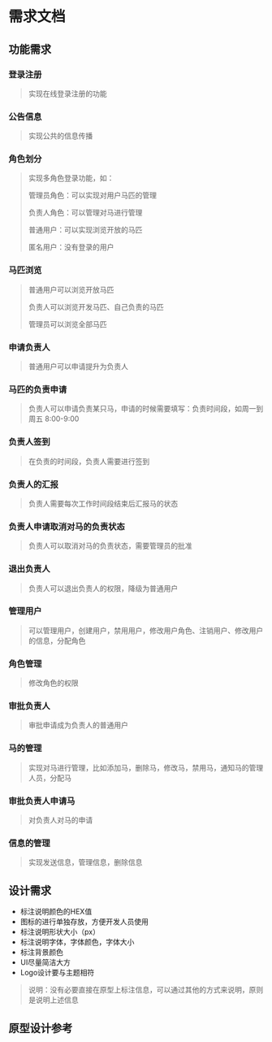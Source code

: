 # 需求文档

## 功能需求

### 登录注册

> 实现在线登录注册的功能

### 公告信息

> 实现公共的信息传播

### 角色划分

> 实现多角色登录功能，如：
>
> 管理员角色：可以实现对用户马匹的管理
>
> 负责人角色：可以管理对马进行管理
>
> 普通用户：可以实现浏览开放的马匹
>
> 匿名用户：没有登录的用户

### 马匹浏览

> 普通用户可以浏览开放马匹
>
> 负责人可以浏览开发马匹、自己负责的马匹
>
> 管理员可以浏览全部马匹

### 申请负责人

> 普通用户可以申请提升为负责人

### 马匹的负责申请

> 负责人可以申请负责某只马，申请的时候需要填写：负责时间段，如周一到周五 8:00-9:00

### 负责人签到

> 在负责的时间段，负责人需要进行签到

### 负责人的汇报

> 负责人需要每次工作时间段结束后汇报马的状态

### 负责人申请取消对马的负责状态

> 负责人可以取消对马的负责状态，需要管理员的批准

### 退出负责人

> 负责人可以退出负责人的权限，降级为普通用户

### 管理用户

> 可以管理用户，创建用户，禁用用户，修改用户角色、注销用户、修改用户的信息，分配角色

### 角色管理

> 修改角色的权限

### 审批负责人

> 审批申请成为负责人的普通用户

### 马的管理

> 实现对马进行管理，比如添加马，删除马，修改马，禁用马，通知马的管理人员，分配马

### 审批负责人申请马

> 对负责人对马的申请

### 信息的管理

> 实现发送信息，管理信息，删除信息



## 设计需求

- 标注说明颜色的HEX值
- 图标的进行单独存放，方便开发人员使用
- 标注说明形状大小（px）
- 标注说明字体，字体颜色，字体大小
- 标注背景颜色
- UI尽量简洁大方
- Logo设计要与主题相符

> 说明：没有必要直接在原型上标注信息，可以通过其他的方式来说明，原则是说明上述信息



## 原型设计参考

